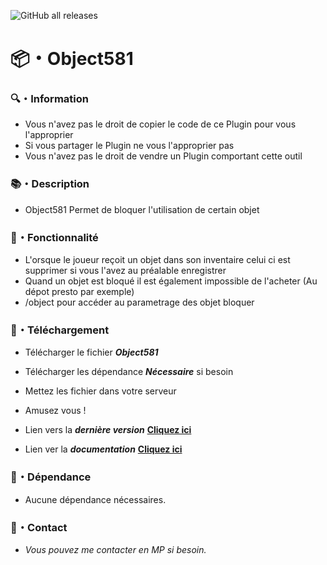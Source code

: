 ![GitHub all releases](https://img.shields.io/github/downloads/Shape581/GreyCard581/total)

# :package:・Object581

### :mag:・Information

- Vous n'avez pas le droit de copier le code de ce Plugin pour vous l'approprier
- Si vous partager le Plugin ne vous l'approprier pas
- Vous n'avez pas le droit de vendre un Plugin comportant cette outil

### :books:・Description

- Object581 Permet de bloquer l'utilisation de certain objet

### :toolbox:・Fonctionnalité

- L'orsque le joueur reçoit un objet dans son inventaire celui ci est supprimer si vous l'avez au préalable enregistrer
- Quand un objet est bloqué il est également impossible de l'acheter (Au dépot presto par exemple)
- /object pour accéder au parametrage des objet bloquer

### :link:・Téléchargement

- Télécharger le fichier ***Object581***
- Télécharger les dépendance ***Nécessaire*** si besoin
- Mettez les fichier dans votre serveur
- Amusez vous !

- Lien vers la ***dernière version*** **[Cliquez ici](https://github.com/Shape581/Object581/releases/latest)**
- Lien ver la ***documentation*** **[Cliquez ici](https://github.com/Shape581/Object581)**

### :link:・Dépendance

- Aucune dépendance nécessaires.

### :speech_balloon:・Contact

- *Vous pouvez me contacter en MP si besoin.*
